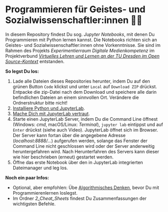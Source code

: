 # Programmieren für Geistes- und Sozialwissenschaftler:innen 🧑‍💻

In diesem Repository findest Du sog. *Jupyter Notebooks*, mit denen Du Programmieren mit Python lernen kannst. Die Notebooks richten sich an Geistes- und Sozialwissenschaftler:innen ohne Vorkenntnisse. Sie sind im Rahmen des Projekts *Experimentierraum Digitale Medienkompetenz* im Projektverbund [*Virtuelles Lehren und Lernen an der TU Dresden im Open Source-Kontext*](https://tu-dresden.de/gsw/virtuos) entstanden.

**So legst Du los:**

1. Lade alle Dateien dieses Repositories herunter, indem Du auf den grünen Button `Code` klickst und unter `Local` auf `Download ZIP` drückst. Entpacke die zip-Datei nach dem Download und speichere alle darin befindlichen Dateien an einem sinnvollen Ort. Verändere die Ordnerstruktur bitte nicht!
2. [Installiere Python und JupyterLab](https://youtu.be/7kc7IjJ731g).
3. [Mache Dich mit JupyterLab vertraut](https://youtu.be/89L5voKplA4).
4. Starte einen JupyterLab Server, indem Du die Command Line öffnest (Windows: *cmd*, macOS/Linux: *Terminal*), `jupyter lab` eintippst und auf `Enter` drückst (siehe auch Video). JupyterLab öffnet sich im Browser. Der Server kann fortan über die angegebene Adresse (*localhost:8888/...*) aufgerufen werden, solange das Fenster der Command Line nicht geschlossen wird oder der Server anderweitig heruntergefahren wird. Nach Herunterfahren des Servers kann dieser wie hier beschrieben (erneut) gestartet werden. 
5. Öffne das erste Notebook über den in JupyterLab integrierten Dateimanager und leg los.

**Noch ein paar Infos:**

- Optional, aber empfohlen: Übe [Algorithmisches Denken](https://youtu.be/L_qV6G1WKoQ), bevor Du mit Programmierenlernen loslegst.
- Im Ordner *2_Cheat_Sheets* findest Du Zusammenfassungen der wichtigsten Befehle.
